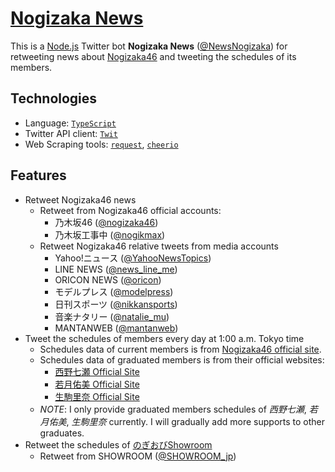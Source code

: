 # [Nogizaka News](https://twitter.com/NewsNogizaka)

This is a [Node.js](https://nodejs.org/en/) Twitter bot **Nogizaka News** ([@NewsNogizaka](https://twitter.com/NewsNogizaka)) for retweeting news about [Nogizaka46](https://www.wikiwand.com/ja/%E4%B9%83%E6%9C%A8%E5%9D%8246) and tweeting the schedules of its members.

## Technologies

* Language: [`TypeScript`](https://www.typescriptlang.org/)
* Twitter API client: [`Twit`](https://github.com/ttezel/twit)
* Web Scraping tools: [`request`](https://github.com/request/request), [`cheerio`](https://github.com/cheeriojs/cheerio)

## Features

* Retweet Nogizaka46 news
  * Retweet from Nogizaka46 official accounts:
    * 乃木坂46 ([@nogizaka46](https://twitter.com/nogizaka46))
    * 乃木坂工事中 ([@nogikmax](https://twitter.com/nogikmax))
  * Retweet Nogizaka46 relative tweets from media accounts
    * Yahoo!ニュース ([@YahooNewsTopics](https://twitter.com/YahooNewsTopics))
    * LINE NEWS ([@news_line_me](https://twitter.com/news_line_me))
    * ORICON NEWS ([@oricon](https://twitter.com/oricon))
    * モデルプレス ([@modelpress](https://twitter.com/modelpress))
    * 日刊スポーツ ([@nikkansports](https://twitter.com/nikkansports))
    * 音楽ナタリー ([@natalie_mu](https://twitter.com/natalie_mu))
    * MANTANWEB ([@mantanweb](https://twitter.com/mantanweb))
* Tweet the schedules of members every day at 1:00 a.m. Tokyo time
  * Schedules data of current members is from [Nogizaka46 official site](http://www.nogizaka46.com/).
  * Schedules data of graduated members is from their official websites:
    * [西野七瀬 Official Site](https://nishinonanase.com/)
    * [若月佑美 Official Site](https://wakatsukiyumi.jp/)
    * [生駒里奈 Official Site](https://ikomarina.com/)
  * *NOTE*: I only provide graduated members schedules of *西野七瀬*, *若月佑美*, *生駒里奈* currently. I will gradually add more supports to other graduates.
* Retweet the schedules of [のぎおびShowroom](https://www.showroom-live.com/campaign/nogizaka46_sr)
  * Retweet from SHOWROOM ([@SHOWROOM_jp](https://twitter.com/SHOWROOM_jp))